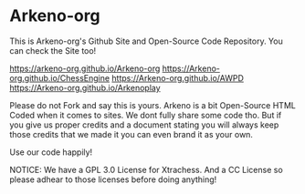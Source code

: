 # Arkeno-org

This is Arkeno-org's Github Site and Open-Source Code Repository. You can check the Site too!

https://arkeno-org.github.io/Arkeno-org https://Arkeno-org.github.io/ChessEngine https://Arkeno-org.github.io/AWPD https://Arkeno-org.github.io/Arkenoplay

Please do not Fork and say this is yours. Arkeno is a bit Open-Source HTML Coded when it comes to sites. We dont fully share some code tho. But if you give us proper credits and a document stating you will always keep those credits that we made it you can even brand it as your own.

Use our code happily!

NOTICE: We have a GPL 3.0 License for Xtrachess. And a CC License so please adhear to those licenses before doing anything!
